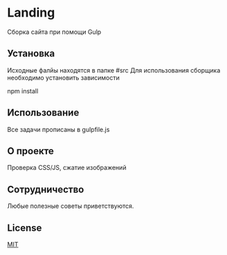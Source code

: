 # Landing

Сборка сайта при помощи Gulp

## Установка

Исходные фалйы находятся в папке #src
Для использования сборщика необходимо установить зависимости

npm install

## Использование

Все задачи прописаны в gulpfile.js

## О проекте

Проверка CSS/JS, сжатие изображений

## Сотрудничество

Любые полезные советы приветствуются.

## License
[MIT](https://choosealicense.com/licenses/mit/)